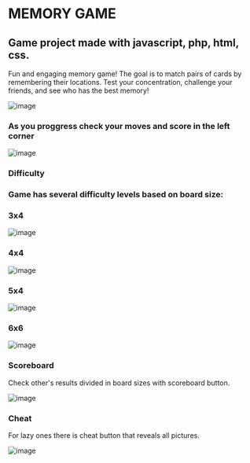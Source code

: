 # MEMORY GAME
## Game project made with javascript, php, html, css.
Fun and engaging memory game! The goal is to match pairs of cards by remembering their locations. 
Test your concentration, challenge your friends, and see who has the best memory!

![image](https://github.com/user-attachments/assets/0e2e4be2-77de-46ff-94cc-8bee3cf9c520)
### As you proggress check your moves and score in the left corner

![image](https://github.com/user-attachments/assets/24a4265d-9b2a-4d60-bf9e-e333cf4f874d)

### Difficulty
### Game has several difficulty levels based on board size:<br>
### 3x4
![image](https://github.com/user-attachments/assets/0e2e4be2-77de-46ff-94cc-8bee3cf9c520)
### 4x4
![image](https://github.com/user-attachments/assets/424d7bf6-c8c3-4709-a397-fee78652c59f)
### 5x4
![image](https://github.com/user-attachments/assets/4a94a5da-31bf-42b1-a270-4aabf570a9a7)
### 6x6
![image](https://github.com/user-attachments/assets/168fbd9f-d9c3-405a-8734-dae0b4367b81)

### Scoreboard
Check other's results divided in board sizes with scoreboard button.

![image](https://github.com/user-attachments/assets/aa806120-14be-4799-8996-26bc0012dda9)

### Cheat 
For lazy ones there is cheat button that reveals all pictures.

![image](https://github.com/user-attachments/assets/042769e1-550b-430d-b92f-9ff1a52cdc99)

